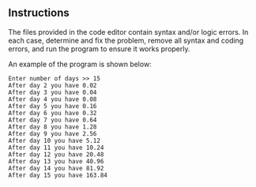 ## Instructions

The files provided in the code editor contain syntax and/or logic errors. In each case, determine and fix the problem, remove all syntax and coding errors, and run the program to ensure it works properly.

An example of the program is shown below:

```
Enter number of days >> 15
After day 2 you have 0.02
After day 3 you have 0.04
After day 4 you have 0.08
After day 5 you have 0.16
After day 6 you have 0.32
After day 7 you have 0.64
After day 8 you have 1.28
After day 9 you have 2.56
After day 10 you have 5.12
After day 11 you have 10.24
After day 12 you have 20.48
After day 13 you have 40.96
After day 14 you have 81.92
After day 15 you have 163.84
```
